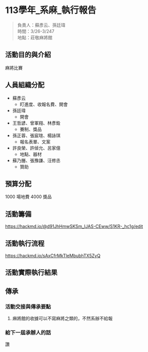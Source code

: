 # 113學年_系麻_執行報告

> 負責人：蘇彥云、孫廷瑋  
> 時間：3/26-3/247  
> 地點：莊敬麻將館  

## 活動目的與介紹

麻將比賽

## 人員組織分配
- 蘇彥云
  - 盯進度、收報名費、開會
- 孫廷瑋
  - 開會
- 王哲諺、曾軍翔、林彥銓
  - 賽制、獎品
- 孫正蓉、張宸瑄、楊詠琪
  - 報名表單、文案
- 許良榮、許倬允、呂家億
  - 地點、器材
- 蘇乃塍、張豫謙、汪修丞
  - 贊助

## 預算分配
1000 場地費
4000 獎品

## 活動籌備

https://hackmd.io/@d91JhHmwSKSm_IJAS-CEww/S1KR-_hc1g/edit

## 活動執行流程

https://hackmd.io/sAxCfrMkTleMbubhTX5ZyQ

## 活動實際執行結果

## 傳承

### 活動交接與傳承要點

1. 麻將館的收據可以不寫麻將之類的，不然系辦不給報

### 給下一屆承辦人的話
讚
